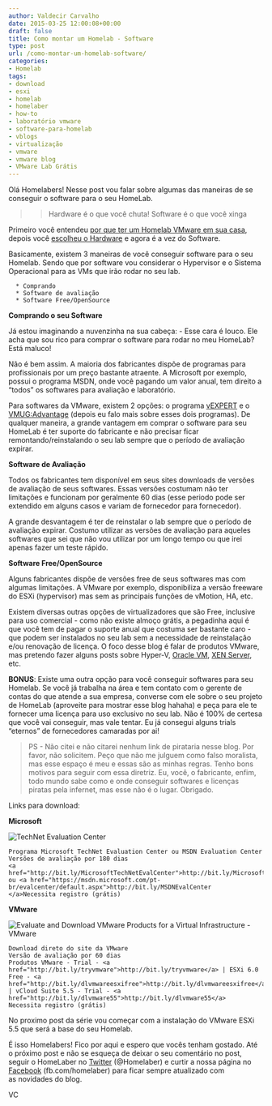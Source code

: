 ```yaml
---
author: Valdecir Carvalho
date: 2015-03-25 12:00:08+00:00
draft: false
title: Como montar um Homelab - Software
type: post
url: /como-montar-um-homelab-software/
categories:
- Homelab
tags:
- download
- esxi
- homelab
- homelaber
- how-to
- laboratório vmware
- software-para-homelab
- vblogs
- virtualização
- vmware
- vmware blog
- VMware Lab Grátis
---
```


Olá Homelabers! Nesse post vou falar sobre algumas das maneiras de se conseguir o software para o seu HomeLab.



<blockquote>

> 
> Hardware é o que você chuta! Software é o que você xinga
> 
> 
</blockquote>





Primeiro você entendeu [por que ter um Homelab VMware em sua casa](http://homelaber.com.br/porque-ter-um-homelab/), depois você [escolheu o Hardware](http://homelaber.com.br/como-montar-um-homelab-o-hardware/) e agora é a vez do Software.



Basicamente, existem 3 maneiras de você conseguir software para o seu Homelab. Sendo que por software vou considerar o Hypervisor e o Sistema Operacional para as VMs que irão rodar no seu lab.




      * Comprando
      * Software de avaliação
      * Software Free/OpenSource


<!-- more -->

**Comprando o seu Software**

Já estou imaginando a nuvenzinha na sua cabeça: - Esse cara é louco. Ele acha que sou rico para comprar o software para rodar no meu HomeLab? Está maluco!

Não é bem assim. A maioria dos fabricantes dispõe de programas para profissionais por um preço bastante atraente. A Microsoft por exemplo, possui o programa MSDN, onde você pagando um valor anual, tem direito a “todos” os softwares para avaliação e laboratório.

Para softwares da VMware, existem 2 opções: o programa [vEXPERT](https://communities.vmware.com/community/vmtn/vexpert) e o [VMUG:Advantage](http://www.vmug.com/Advantage) (depois eu falo mais sobre esses dois programas). De qualquer maneira, a grande vantagem em comprar o software para seu HomeLab é ter suporte do fabricante e não precisar ficar remontando/reinstalando o seu lab sempre que o período de avaliação expirar.

**Software de Avaliação**

Todos os fabricantes tem disponível em seus sites downloads de versões de avaliação de seus softwares. Essas versões costumam não ter limitações e funcionam por geralmente 60 dias (esse periodo pode ser extendido em alguns casos e variam de fornecedor para fornecedor).

A grande desvantagem é ter de reinstalar o lab sempre que o período de avaliação expirar. Costumo utilizar as versões de avaliação para aqueles softwares que sei que não vou utilizar por um longo tempo ou que irei apenas fazer um teste rápido.

**Software Free/OpenSource**

Alguns fabricantes dispõe de versões free de seus softwares mas com algumas limitações. A VMware por exemplo, disponibiliza a versão freeware do ESXi (hypervisor) mas sem as principais funções de vMotion, HA, etc.

Existem diversas outras opções de virtualizadores que são Free, inclusive para uso comercial - como não existe almoço grátis, a pegadinha aqui é que você tem de pagar o suporte anual que costuma ser bastante caro - que podem ser instalados no seu lab sem a necessidade de reinstalação e/ou renovação de licença. O foco desse blog é falar de produtos VMware, mas pretendo fazer alguns posts sobre Hyper-V, [Oracle VM](http://xenserver.org/open-source-virtualization-download.html), [XEN Server](http://xenserver.org/open-source-virtualization-download.html), etc.

**BONUS**: Existe uma outra opção para você conseguir softwares para seu Homelab. Se você já trabalha na área e tem contato com o gerente de contas do que atende a sua empresa, converse com ele sobre o seu projeto de HomeLab (aproveite para mostrar esse blog hahaha) e peça para ele te fornecer uma licença para uso exclusivo no seu lab. Não é 100% de certesa que você vai conseguir, mas vale tentar. Eu já consegui alguns trials “eternos” de fornecedores camaradas por ai!



<blockquote>PS - Não citei e não citarei nenhum link de pirataria nesse blog. Por favor, não solicitem. Peço que não me julguem como falso moralista, mas esse espaço é meu e essas são as minhas regras. Tenho bons motivos para seguir com essa diretriz. Eu, você, o fabricante, enfim, todo mundo sabe como e onde conseguir softwares e licenças piratas pela infernet, mas esse não é o lugar. Obrigado.</blockquote>



Links para download:

**Microsoft**



![TechNet Evaluation Center](/imagens/2015/03/TechNet-Evaluation-Center-300x176.jpg)





    
    Programa Microsoft TechNet Evaluation Center ou MSDN Evaluation Center 
    Versões de avaliação por 180 dias
    <a href="http://bit.ly/MicrosoftTechNetEvalCenter">http://bit.ly/MicrosoftTechNetEvalCenter</a> ou <a href="https://msdn.microsoft.com/pt-br/evalcenter/default.aspx">http://bit.ly/MSDNEvalCenter
    </a>Necessita registro (grátis)



**VMware**



![Evaluate and Download VMware Products for a Virtual Infrastructure - VMware](/imagens/2015/03/Evaluate-and-Download-VMware-Products-for-a-Virtual-Infrastructure-VMware-300x146.jpg)





    
    Download direto do site da VMware 
    Versão de avaliação por 60 dias
    Produtos VMware - Trial - <a href="http://bit.ly/tryvmware">http://bit.ly/tryvmware</a> | ESXi 6.0 Free - <a href="http://bit.ly/dlvmwareesxifree">http://bit.ly/dlvmwareesxifree</a> | vCloud Suite 5.5 - Trial - <a href="http://bit.ly/dlvmware55">http://bit.ly/dlvmware55</a>
    Necessita registro (grátis)



No proximo post da série vou começar com a instalação do VMware ESXi 5.5 que será a base do seu Homelab.

É isso Homelabers! Fico por aqui e espero que vocês tenham gostado. Até o próximo post e não se esqueça de deixar o seu comentário no post, seguir o HomeLaber no [Twitter](https://twitter.com/homelaber) (@Homelaber) e curtir a nossa página no [Facebook](https://www.facebook.com/homelaber) (fb.com/homelaber) para ficar sempre atualizado com as novidades do blog.

VC
